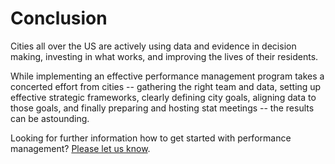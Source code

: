 # Conclusion

Cities all over the US are actively using data and evidence in decision making, investing in what works, and improving the lives of their residents.
 
While implementing an effective performance management program takes a concerted effort from cities -- gathering the right team and data, setting up effective strategic frameworks, clearly defining city goals, aligning data to those goals, and finally preparing and hosting stat meetings -- the results can be astounding. 

Looking for further information how to get started with performance management? [Please let us know](mailto:centerforgov@gmail.com).